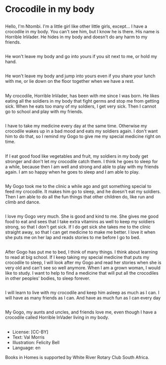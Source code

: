# Crocodile in my body

##
Hello, I'm Ntombi. I'm a little girl
like other little girls, except...
I have a crocodile in my body.
You can't see him, but I know he is
there. His name is Horrible InVader.
He hides in my body and doesn't do
any harm to my friends.

##
He won't leave my body and go into
yours if you sit next to me, or hold
my hand.

##
He won't leave my body and jump
into yours even if you share your
lunch with me, or lie down on the
floor together when we have a rest.

##
My crocodile, Horrible InVader, has
been with me since I was born. He
likes eating all the soldiers in my
body that fight germs and stop me
from getting sick.
When he eats too many of my
soldiers, I get very sick. Then I
cannot go to school and play with
my friends.

##
I have to take my medicine every
day at the same time. Otherwise
my crocodile wakes up in a bad
mood and eats my soldiers again. I
don't want him to do that, so I
remind my Gogo to give me my
special medicine right on time.

##
If I eat good food like vegetables
and fruit, my soldiers in my body
get stronger and don't let my
crocodile catch them. I think he
goes to sleep for a while, because
then I am well and strong and able
to play with my friends again. I am
so happy when he goes to sleep
and I am able to play.

##
My Gogo took me to the clinic a
while ago and got something
special to feed my crocodile. It
makes him go to sleep, and he
doesn't eat my soldiers. Then I am
able to do all the fun things that
other children do, like run and climb
and dance.

##
I love my Gogo very much. She is
good and kind to me. She gives me
good food to eat and sees that I
take extra vitamins as well to keep
my soldiers strong, so that I don't
get sick. If I do get sick she takes
me to the clinic straight away, so
that I can get medicine to make me
better.
I love it when she puts me on her
lap and reads stories to me before I
go to bed.

##
After Gogo has put me to bed, I
think of many things. I think about
learning to read at big school. If I
keep taking my special medicine
that puts my crocodile to sleep, I
will look after my Gogo and read
her stories when she is very old and
can't see so well anymore.
When I am a grown woman, I would
like to study. I want to help to find a
medicine that will put all the
crocodiles in other peoples' bodies,
to sleep forever.

##
I will learn to live with my crocodile
and keep him asleep as much as I
can.
I will have as many friends as I can.
And have as much fun as I can
every day

##
My Gogo, my aunts and uncles, and
friends love me, even though I have
a crocodile called Horrible InVader
living in my body.

##
* License: [CC-BY]
* Text: Val Morris
* Illustration: Felicity Bell
* Language: en

Books in Homes is supported by White River Rotary Club South Africa.
